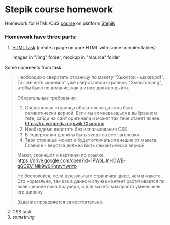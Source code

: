 # Stepik course homework

Homework for HTML/CSS [course](https://stepik.org/course/38218/info) on platform [Stepik](https://stepik.org)

### Homework have three parts:
1. [HTML task](https://stepik.org/lesson/180350/step/1?unit=154968) (create a page on pure HTML with some complex tables) 
    
    Images in "/img" folder, mockup in "/source" folder

Some comments from task:
> Необходимо сверстать страницу по  макету "Хьюстон - макет.pdf". Так же есть скриншот уже свёрстанной страницы "Хьюстон.png", чтобы было понимание, как в итоге должно выйти.
>
>Обязательные требования:
>1. Сверстанная страница обязательно должна быть семантически верной. Если ты сомневаешься в выбранном теге, зайди на сайт оригинала и может так тебе станет                 яснее: https://ru.wikipedia.org/wiki/Хьюстон
>2. Необходимо верстать без использования CSS
>3. В содержании должны быть якоря на все заголовки
>4. Твоя страница может и будет отличаться внешне от макета. Главное - верстка должна быть семантически верной.
>
> Макет, скриншот и картинки по ссылке: https://drive.google.com/open?id=1PWoLJnHDWB-gGCZV1Nlk9w0KnmvYwnYp
>
> Не беспокойся, если в результате страничка шире, чем в макете. Это нормально, так как в данном случае контент растягивается по всей ширине окна браузера, и для макета мы просто уменьшили его ширину.
>
> Задание проверяется самостоятельно.

2. CSS task
3. *something*